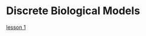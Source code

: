 # Discrete Biological Models


[lesson 1](http://htmlpreview.github.io/?https://raw.githubusercontent.com/vbonnici/Discrete-Biological-Models/master/DBM-lex1.html?token=AD6kRtP1o8bBYOGBZG_ORTmjPU5bMgoUks5cndsMwA%3D%3D)

